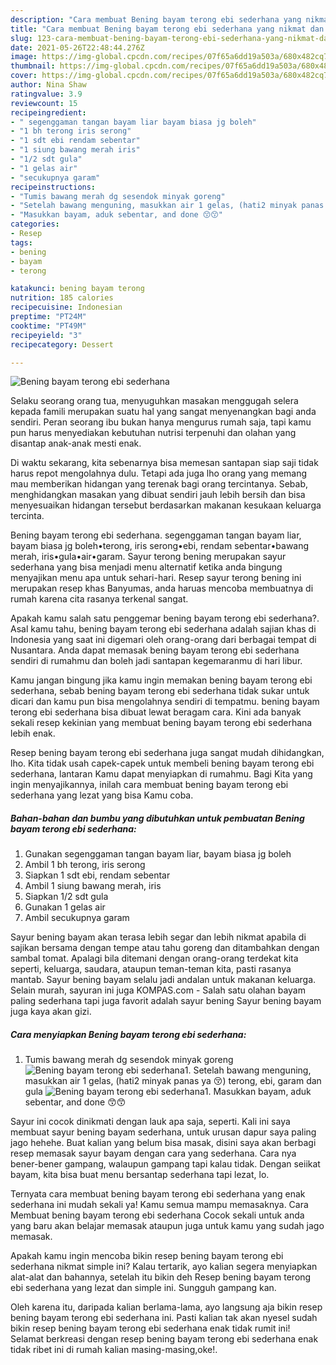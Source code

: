 ```yaml
---
description: "Cara membuat Bening bayam terong ebi sederhana yang nikmat dan Mudah Dibuat"
title: "Cara membuat Bening bayam terong ebi sederhana yang nikmat dan Mudah Dibuat"
slug: 123-cara-membuat-bening-bayam-terong-ebi-sederhana-yang-nikmat-dan-mudah-dibuat
date: 2021-05-26T22:48:44.276Z
image: https://img-global.cpcdn.com/recipes/07f65a6dd19a503a/680x482cq70/bening-bayam-terong-ebi-sederhana-foto-resep-utama.jpg
thumbnail: https://img-global.cpcdn.com/recipes/07f65a6dd19a503a/680x482cq70/bening-bayam-terong-ebi-sederhana-foto-resep-utama.jpg
cover: https://img-global.cpcdn.com/recipes/07f65a6dd19a503a/680x482cq70/bening-bayam-terong-ebi-sederhana-foto-resep-utama.jpg
author: Nina Shaw
ratingvalue: 3.9
reviewcount: 15
recipeingredient:
- " segenggaman tangan bayam liar bayam biasa jg boleh"
- "1 bh terong iris serong"
- "1 sdt ebi rendam sebentar"
- "1 siung bawang merah iris"
- "1/2 sdt gula"
- "1 gelas air"
- "secukupnya garam"
recipeinstructions:
- "Tumis bawang merah dg sesendok minyak goreng"
- "Setelah bawang menguning, masukkan air 1 gelas, (hati2 minyak panas ya 😚) terong, ebi, garam dan gula"
- "Masukkan bayam, aduk sebentar, and done 😙😙"
categories:
- Resep
tags:
- bening
- bayam
- terong

katakunci: bening bayam terong 
nutrition: 185 calories
recipecuisine: Indonesian
preptime: "PT24M"
cooktime: "PT49M"
recipeyield: "3"
recipecategory: Dessert

---
```



![Bening bayam terong ebi sederhana](https://img-global.cpcdn.com/recipes/07f65a6dd19a503a/680x482cq70/bening-bayam-terong-ebi-sederhana-foto-resep-utama.jpg)

Selaku seorang orang tua, menyuguhkan masakan menggugah selera kepada famili merupakan suatu hal yang sangat menyenangkan bagi anda sendiri. Peran seorang ibu bukan hanya mengurus rumah saja, tapi kamu pun harus menyediakan kebutuhan nutrisi terpenuhi dan olahan yang disantap anak-anak mesti enak.

Di waktu  sekarang, kita sebenarnya bisa memesan santapan siap saji tidak harus repot mengolahnya dulu. Tetapi ada juga lho orang yang memang mau memberikan hidangan yang terenak bagi orang tercintanya. Sebab, menghidangkan masakan yang dibuat sendiri jauh lebih bersih dan bisa menyesuaikan hidangan tersebut berdasarkan makanan kesukaan keluarga tercinta. 

Bening bayam terong ebi sederhana. segenggaman tangan bayam liar, bayam biasa jg boleh•terong, iris serong•ebi, rendam sebentar•bawang merah, iris•gula•air•garam. Sayur terong bening merupakan sayur sederhana yang bisa menjadi menu alternatif ketika anda bingung menyajikan menu apa untuk sehari-hari. Resep sayur terong bening ini merupakan resep khas Banyumas, anda haruas mencoba membuatnya di rumah karena cita rasanya terkenal sangat.

Apakah kamu salah satu penggemar bening bayam terong ebi sederhana?. Asal kamu tahu, bening bayam terong ebi sederhana adalah sajian khas di Indonesia yang saat ini digemari oleh orang-orang dari berbagai tempat di Nusantara. Anda dapat memasak bening bayam terong ebi sederhana sendiri di rumahmu dan boleh jadi santapan kegemaranmu di hari libur.

Kamu jangan bingung jika kamu ingin memakan bening bayam terong ebi sederhana, sebab bening bayam terong ebi sederhana tidak sukar untuk dicari dan kamu pun bisa mengolahnya sendiri di tempatmu. bening bayam terong ebi sederhana bisa dibuat lewat beragam cara. Kini ada banyak sekali resep kekinian yang membuat bening bayam terong ebi sederhana lebih enak.

Resep bening bayam terong ebi sederhana juga sangat mudah dihidangkan, lho. Kita tidak usah capek-capek untuk membeli bening bayam terong ebi sederhana, lantaran Kamu dapat menyiapkan di rumahmu. Bagi Kita yang ingin menyajikannya, inilah cara membuat bening bayam terong ebi sederhana yang lezat yang bisa Kamu coba.

<!--inarticleads1-->

##### Bahan-bahan dan bumbu yang dibutuhkan untuk pembuatan Bening bayam terong ebi sederhana:

1. Gunakan  segenggaman tangan bayam liar, bayam biasa jg boleh
1. Ambil 1 bh terong, iris serong
1. Siapkan 1 sdt ebi, rendam sebentar
1. Ambil 1 siung bawang merah, iris
1. Siapkan 1/2 sdt gula
1. Gunakan 1 gelas air
1. Ambil secukupnya garam


Sayur bening bayam akan terasa lebih segar dan lebih nikmat apabila di sajikan bersama dengan tempe atau tahu goreng dan ditambahkan dengan sambal tomat. Apalagi bila ditemani dengan orang-orang terdekat kita seperti, keluarga, saudara, ataupun teman-teman kita, pasti rasanya mantab. Sayur bening bayam selalu jadi andalan untuk makanan keluarga. Selain murah, sayuran ini juga KOMPAS.com - Salah satu olahan bayam paling sederhana tapi juga favorit adalah sayur bening Sayur bening bayam juga kaya akan gizi. 

<!--inarticleads2-->

##### Cara menyiapkan Bening bayam terong ebi sederhana:

1. Tumis bawang merah dg sesendok minyak goreng
<img src="https://img-global.cpcdn.com/steps/4eacafbf778e5ad7/160x128cq70/bening-bayam-terong-ebi-sederhana-langkah-memasak-1-foto.jpg" alt="Bening bayam terong ebi sederhana">1. Setelah bawang menguning, masukkan air 1 gelas, (hati2 minyak panas ya 😚) terong, ebi, garam dan gula
<img src="https://img-global.cpcdn.com/steps/a4063851eebe62f9/160x128cq70/bening-bayam-terong-ebi-sederhana-langkah-memasak-2-foto.jpg" alt="Bening bayam terong ebi sederhana">1. Masukkan bayam, aduk sebentar, and done 😙😙


Sayur ini cocok dinikmati dengan lauk apa saja, seperti. Kali ini saya membuat sayur bening bayam sederhana, untuk urusan dapur saya paling jago hehehe. Buat kalian yang belum bisa masak, disini saya akan berbagi resep memasak sayur bayam dengan cara yang sederhana. Cara nya bener-bener gampang, walaupun gampang tapi kalau tidak. Dengan seiikat bayam, kita bisa buat menu bersantap sederhana tapi lezat, lo. 

Ternyata cara membuat bening bayam terong ebi sederhana yang enak sederhana ini mudah sekali ya! Kamu semua mampu memasaknya. Cara Membuat bening bayam terong ebi sederhana Cocok sekali untuk anda yang baru akan belajar memasak ataupun juga untuk kamu yang sudah jago memasak.

Apakah kamu ingin mencoba bikin resep bening bayam terong ebi sederhana nikmat simple ini? Kalau tertarik, ayo kalian segera menyiapkan alat-alat dan bahannya, setelah itu bikin deh Resep bening bayam terong ebi sederhana yang lezat dan simple ini. Sungguh gampang kan. 

Oleh karena itu, daripada kalian berlama-lama, ayo langsung aja bikin resep bening bayam terong ebi sederhana ini. Pasti kalian tak akan nyesel sudah bikin resep bening bayam terong ebi sederhana enak tidak rumit ini! Selamat berkreasi dengan resep bening bayam terong ebi sederhana enak tidak ribet ini di rumah kalian masing-masing,oke!.

